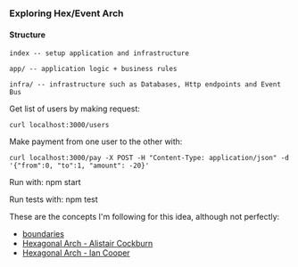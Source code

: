 ### Exploring Hex/Event Arch

#### Structure
    index -- setup application and infrastructure

    app/ -- application logic + business rules

    infra/ -- infrastructure such as Databases, Http endpoints and Event Bus


Get list of users by making request:
    
    curl localhost:3000/users

Make payment from one user to the other with:

    curl localhost:3000/pay -X POST -H "Content-Type: application/json" -d '{"from":0, "to":1, "amount": -20}'

Run with:
	npm start

Run tests with:
	npm test


These are the concepts I'm following for this idea, although not perfectly:
* [boundaries](https://www.destroyallsoftware.com/talks/boundaries)
* [Hexagonal Arch - Alistair Cockburn](https://web.archive.org/web/20180822100852/http://alistair.cockburn.us/Hexagonal+architecture)
* [Hexagonal Arch - Ian Cooper](https://www.youtube.com/watch?v=FJUevNLEtuU)



